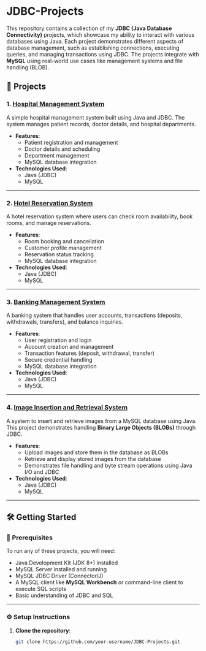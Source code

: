 # JDBC-Projects

This repository contains a collection of my **JDBC (Java Database Connectivity)** projects, which showcase my ability to interact with various databases using Java. Each project demonstrates different aspects of database management, such as establishing connections, executing queries, and managing transactions using JDBC. The projects integrate with **MySQL** using real-world use cases like management systems and file handling (BLOB).

## 📂 Projects

### 1. [**Hospital Management System**](./HospitalManagementSystem)
A simple hospital management system built using Java and JDBC. The system manages patient records, doctor details, and hospital departments.

- **Features**:
  - Patient registration and management
  - Doctor details and scheduling
  - Department management
  - MySQL database integration
- **Technologies Used**:
  - Java (JDBC)
  - MySQL

---

### 2. [**Hotel Reservation System**](./HotelReservationSystem)
A hotel reservation system where users can check room availability, book rooms, and manage reservations.

- **Features**:
  - Room booking and cancellation
  - Customer profile management
  - Reservation status tracking
  - MySQL database integration
- **Technologies Used**:
  - Java (JDBC)
  - MySQL

---

### 3. [**Banking Management System**](./BankingManagementSystem)
A banking system that handles user accounts, transactions (deposits, withdrawals, transfers), and balance inquiries.

- **Features**:
  - User registration and login
  - Account creation and management
  - Transaction features (deposit, withdrawal, transfer)
  - Secure credential handling
  - MySQL database integration
- **Technologies Used**:
  - Java (JDBC)
  - MySQL

---

### 4. [**Image Insertion and Retrieval System**](./ImageInsertionRetrieval)
A system to insert and retrieve images from a MySQL database using Java. This project demonstrates handling **Binary Large Objects (BLOBs)** through JDBC.

- **Features**:
  - Upload images and store them in the database as BLOBs
  - Retrieve and display stored images from the database
  - Demonstrates file handling and byte stream operations using Java I/O and JDBC
- **Technologies Used**:
  - Java (JDBC)
  - MySQL

---

## 🛠 Getting Started

### 📌 Prerequisites

To run any of these projects, you will need:
- Java Development Kit (JDK 8+) installed
- MySQL Server installed and running
- MySQL JDBC Driver (Connector/J)
- A MySQL client like **MySQL Workbench** or command-line client to execute SQL scripts
- Basic understanding of JDBC and SQL

---

### ⚙️ Setup Instructions

1. **Clone the repository**:
   ```bash
   git clone https://github.com/your-username/JDBC-Projects.git
